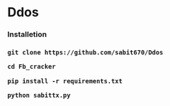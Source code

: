 # Ddos
<h3>Installetion<h3>

  
```
git clone https://github.com/sabit670/Ddos
```
```
cd Fb_cracker
```

```
pip install -r requirements.txt
```


```
python sabittx.py
```
